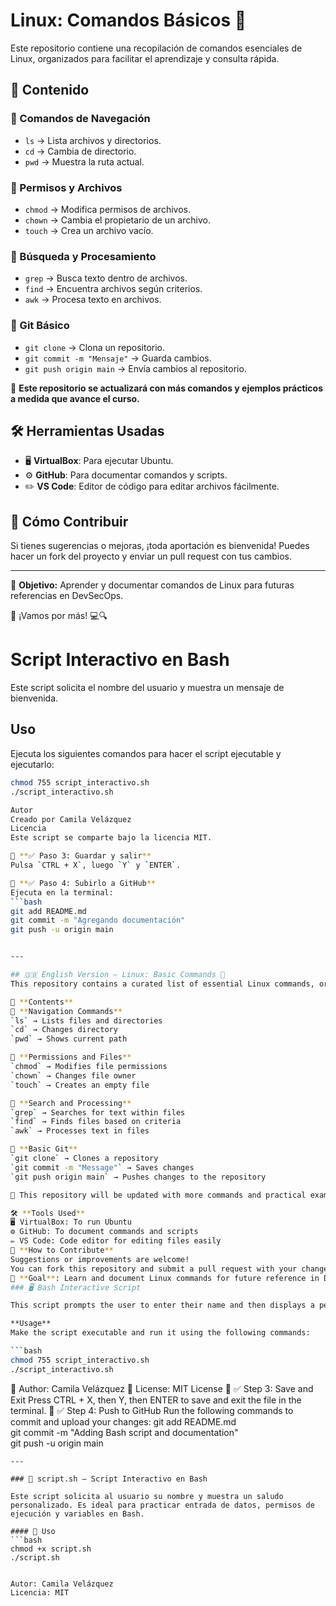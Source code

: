 # Linux: Comandos Básicos 🚀

Este repositorio contiene una recopilación de comandos esenciales de Linux, organizados para facilitar el aprendizaje y consulta rápida.  

## 📜 Contenido  

### 🔹 Comandos de Navegación  
- `ls` → Lista archivos y directorios.  
- `cd` → Cambia de directorio.  
- `pwd` → Muestra la ruta actual.  

### 🔹 Permisos y Archivos  
- `chmod` → Modifica permisos de archivos.  
- `chown` → Cambia el propietario de un archivo.  
- `touch` → Crea un archivo vacío.  

### 🔹 Búsqueda y Procesamiento  
- `grep` → Busca texto dentro de archivos.  
- `find` → Encuentra archivos según criterios.  
- `awk` → Procesa texto en archivos.  

### 🔹 Git Básico  
- `git clone` → Clona un repositorio.  
- `git commit -m "Mensaje"` → Guarda cambios.  
- `git push origin main` → Envía cambios al repositorio.  

📌 **Este repositorio se actualizará con más comandos y ejemplos prácticos a medida que avance el curso.**  

## 🛠 Herramientas Usadas  
- 🖥️ **VirtualBox**: Para ejecutar Ubuntu.  
- ⚙️ **GitHub**: Para documentar comandos y scripts.  
- ✏️ **VS Code**: Editor de código para editar archivos fácilmente.  

## 📝 Cómo Contribuir  
Si tienes sugerencias o mejoras, ¡toda aportación es bienvenida! Puedes hacer un fork del proyecto y enviar un pull request con tus cambios.  

---

📢 **Objetivo:** Aprender y documentar comandos de Linux para futuras referencias en DevSecOps.  

🚀 ¡Vamos por más! 💻🔍  


# Script Interactivo en Bash  

Este script solicita el nombre del usuario y muestra un mensaje de bienvenida.  

## Uso  
Ejecuta los siguientes comandos para hacer el script ejecutable y ejecutarlo:  
```bash
chmod 755 script_interactivo.sh  
./script_interactivo.sh 

Autor
Creado por Camila Velázquez
Licencia
Este script se comparte bajo la licencia MIT.

📌 **✅ Paso 3: Guardar y salir**  
Pulsa `CTRL + X`, luego `Y` y `ENTER`.  

📌 **✅ Paso 4: Subirlo a GitHub**  
Ejecuta en la terminal:  
```bash
git add README.md  
git commit -m "Agregando documentación"  
git push -u origin main


---

## 🇬🇧 English Version – Linux: Basic Commands 🚀
This repository contains a curated list of essential Linux commands, organized for easy learning and quick reference.

📜 **Contents**  
🔹 **Navigation Commands**  
`ls` → Lists files and directories  
`cd` → Changes directory  
`pwd` → Shows current path  

🔹 **Permissions and Files**  
`chmod` → Modifies file permissions  
`chown` → Changes file owner  
`touch` → Creates an empty file  

🔹 **Search and Processing**  
`grep` → Searches for text within files  
`find` → Finds files based on criteria  
`awk` → Processes text in files  

🔹 **Basic Git**  
`git clone` → Clones a repository  
`git commit -m "Message"` → Saves changes  
`git push origin main` → Pushes changes to the repository  

📌 This repository will be updated with more commands and practical examples as the course progresses.

🛠 **Tools Used**  
🖥️ VirtualBox: To run Ubuntu  
⚙️ GitHub: To document commands and scripts  
✏️ VS Code: Code editor for editing files easily  
📝 **How to Contribute**  
Suggestions or improvements are welcome!  
You can fork this repository and submit a pull request with your changes.
📢 **Goal**: Learn and document Linux commands for future reference in DevSecOps.
### 🖥️ Bash Interactive Script

This script prompts the user to enter their name and then displays a personalized welcome message.

**Usage**  
Make the script executable and run it using the following commands:

```bash
chmod 755 script_interactivo.sh  
./script_interactivo.sh
```

👤 Author: Camila Velázquez
📄 License: MIT License
📌 ✅ Step 3: Save and Exit
Press CTRL + X, then Y, then ENTER to save and exit the file in the terminal.
📌 ✅ Step 4: Push to GitHub
Run the following commands to commit and upload your changes:
git add README.md  
git commit -m "Adding Bash script and documentation"  
git push -u origin main
```
---

### 🎯 script.sh – Script Interactivo en Bash

Este script solicita al usuario su nombre y muestra un saludo personalizado. Es ideal para practicar entrada de datos, permisos de ejecución y variables en Bash.

#### 📌 Uso
```bash
chmod +x script.sh
./script.sh


Autor: Camila Velázquez
Licencia: MIT
```
